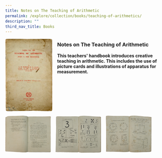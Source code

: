 ```yaml
---
title: Notes on The Teaching of Arithmetic
permalink: /explore/collection/books/teaching-of-arithmetics/
description: ""
third_nav_title: Books
---
```

<img src="/images/notesonteachingarithmetic1.png" style="width:30%;margin-right:15px;" align = "left">

### **Notes on The Teaching of Arithmetic**

<b>This teachers' handbook introduces creative teaching in arithmetic. This includes the use of picture cards and illustrations of apparatus for measurement.</b>

<br clear="left">

<p><a href="https://staging.d1yxymztqoj7qn.amplifyapp.com/images/notesonteachingarithmetic2.png">  
<img src="/images/notesonteachingarithmetic2.png" style="width:29%;margin-right:15px;" align = "left">
</a></p>

<p><a href="https://staging.d1yxymztqoj7qn.amplifyapp.com/images/notesonteachingarithmetic3.png">  
<img src="/images/notesonteachingarithmetic3.png" style="width:29%;margin-right:15px;" align = "left">
</a></p>

<p><a href="https://staging.d1yxymztqoj7qn.amplifyapp.com/images/notesonteachingarithmetic4.png">  
<img src="/images/notesonteachingarithmetic4.png" style="width:29%;margin-right:15px;" align = "left">
</a></p>


